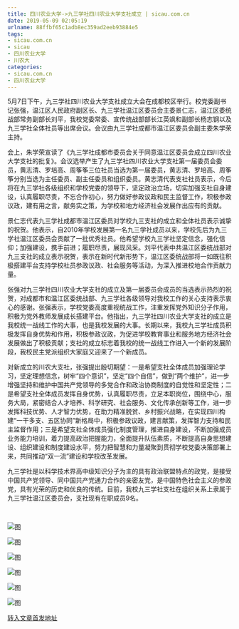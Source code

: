 ```yaml
---
title: 四川农业大学->九三学社四川农业大学支社成立 | sicau.com.cn
date: 2019-05-09 02:05:19
urlname: 88ffbf65c1adb8ec359ad2eeb93884e5
tags: 
- sicau.com.cn
- sicau
- 四川农业大学
- 川农大
categories:
- sicau.com.cn
- 四川农业大学
---
```



5月7日下午，九三学社四川农业大学支社成立大会在成都校区举行。校党委副书记张强，温江区人民政府副区长、九三学社温江区委员会主委景仁志，温江区委统战部常务副部长刘平，我校党委常委、宣传统战部部长江英飒和副部长杨志钢以及九三学社全体社员等出席会议。会议由九三学社成都市温江区委员会副主委朱学荣主持。

会上，朱学荣宣读了《九三学社成都市委员会关于同意温江区委员会成立四川农业大学支社的批复》。会议选举产生了九三学社四川农业大学支社第一届委员会委员，黄志清、罗培高、周筝筝三位社员当选为第一届委员，黄志清、罗培高、周筝筝分别当选为主任委员、副主任委员和组织委员。黄志清代表支社社员表示，今后将在九三学社各级组织和学校党委的领导下，坚定政治立场，切实加强支社自身建设，认真履职尽责，不忘合作初心，努力做好参政议政和民主监督工作，积极参政议政，建有用之言，献务实之策，为学校和地方经济社会发展作出应有的贡献。

景仁志代表九三学社成都市温江区委员对学校九三支社的成立和全体社员表示诚挚的祝贺。他表示，自2010年学校发展第一名九三学社成员以来，学校先后为九三学社温江区委员会贡献了一批优秀社员。他希望学校九三学社坚定信念，强化信仰；加强建设，携手前进；履职尽责，展现风采。刘平代表中共温江区委统战部对九三支社的成立表示祝贺，表示在新时代新形势下，温江区委统战部将一如既往积极搭建平台支持学校社员参政议政、社会服务等活动，为深入推进校地合作贡献力量。

张强对九三学社四川农业大学支社的成立及第一届委员会成员的当选表示热烈的祝贺，对成都市和温江区委统战部、九三学社各级领导对我校工作的关心支持表示衷心的感谢。张强表示，学校党委高度重视统战工作，注重发挥党外知识分子作用，积极为党外教师发展成长搭建平台。他指出，九三学社四川农业大学支社的成立是我校统一战线工作的大事，也是我校发展的大事。长期以来，我校九三学社成员积极发挥自身优势和作用，积极参政议政，为促进学校教育事业和服务地方经济社会发展做出了积极贡献；支社的成立标志着我校的统一战线工作进入一个新的发展阶段，我校民主党派组织大家庭又迎来了一个新成员。

对新成立的川农大支社，张强提出殷切期望：一是希望支社全体成员加强理论学习，坚定理想信念，树牢“四个意识”，坚定“四个自信”，做到“两个维护”，进一步增强坚持和维护中国共产党领导的多党合作和政治协商制度的自觉性和坚定性；二是希望支社全体成员发挥自身优势，认真履职尽责，立足本职岗位，围绕中心，服务大局，紧密结合人才培养、科学研究、社会服务、文化传承创新等工作，进一步发挥科技优势、人才智力优势，在助力精准脱贫、乡村振兴战略，在实现四川构建“一干多支、五区协同”新格局中，积极参政议政，建言献策，发挥智力支持和民主监督作用；三是希望支社全体成员强化制度管理，推进自身建设，不断加强成员业务能力培训，着力提高政治把握能力，全面提升队伍素质，不断提高自身思想建设、组织建设和制度建设水平，努力把智慧和力量凝聚到贯彻学校党委决策部署上来，共同推动“双一流”建设和学校改革发展。

九三学社是以科学技术界高中级知识分子为主的具有政治联盟特点的政党，是接受中国共产党领导、同中国共产党通力合作的亲密友党，是中国特色社会主义的参政党，具有光荣的历史和优良的传统。目前，我校九三学社支社在组织关系上隶属于九三学社温江区委员会，支社现有在职成员9名。

 



![图](https://news.sicau.edu.cn/__local/C/86/72/2AA7FD9702C61809BEE3E9D5904_F286081E_1E13B.jpg)

![图](https://news.sicau.edu.cn/__local/9/6A/58/7A57B4AD75AB7FF5CE0BBA26B20_FF587BD2_103C2.jpg)

![图](https://news.sicau.edu.cn/__local/0/0D/90/67EF70EE01CDFEA555DC29F9BC7_57C7CC3B_11823.jpg)

![图](https://news.sicau.edu.cn/__local/B/2E/E3/613E4C1522D0C8DFAE38FD84411_B57159B3_134A9.jpg)

![图](https://news.sicau.edu.cn/__local/F/4E/C0/F6A1F60A2FF18CE86C0E1996B1F_4073A683_124DF.jpg)

![图](https://news.sicau.edu.cn/__local/0/DC/4B/6DB206497F935F79EC84950A2A9_F868F9B6_15356.jpg)

[转入文章首发地址](https://news.sicau.edu.cn/info/1135/51058.htm)
